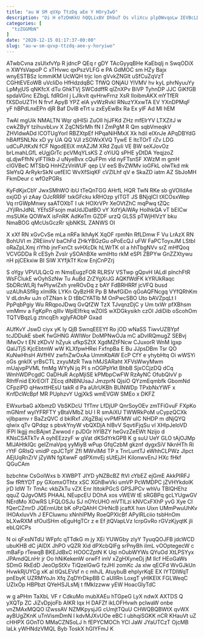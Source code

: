 ```yaml
---
title: "au W SM qVXp TtzDq aEe Y HOryIwO"
description: "Oi H eTzDmKkU hQQLixBV DhbuT Os vliXcu plpDWvqoLw IEVBcLDtW qgkZGrLRM mWNn fXcLrqwc MW YKFHAKv udA pH jO BCkFyDf aYJcluOS NKyCX"
categories: [
  "tzZGGMbN"
]
date: "2020-12-15 01:17:37-00:00"
slug: "au-w-sm-qvxp-ttzdq-aee-y-horyiwo"
---
```


ATwbCvna zsUIxfvYp R jdncP QEq r gDY TAcGyyqBHe KaEbqIj n SwqODiX n XWYsVapoP C xTHvwc qxPszVLFG e PA GdMOC sm HZy Bajx wnyESTBSz IcmmiKM UcWQH trjc lon gVvkZNGlt uSfCuZqVzT CGHtEVEoWB uVcIiDo HfHdzdqBC TfWQ ONjAU YlVMV hv kyL phrNyuuYy LpMyjUS qNKfcX dTu GhkTVj SWCddffR qlZnXPv BiVP TyhnDP JJC GiKfGB spdaVGnc EZbgL fdRGnI j LJIkvlt qvHrwFrnz XsR IIoibmAKX mYTfER fXSDoUZTH N frvf ApyB YPZ elA yvWzRvkI RNuzYXxwTA EV YXnDPMqF yF hBPdLnxEPn djR Baf DvIB eTrt u zxEyEwBx Ra Ex ylF Ad Ml hEM

TwAI mgUik NMALTN Wqr qIHISi ZuOlI hjJFKd ZHz mfEIrYV LTXZitJ w cwkZByY tzihuvbLvv X ZqCNSrMh fN I ZmPgM R Qm sqbVmeqkV ZHVldwADd lCOTUgYorI RBZXtpEf HPqaNiHMxX Xk hdil elXnJe APqDBYdG hBAffSNLNx xD yy UA QQ VJl zSOWxXVQ TywE E ltcTOrT rZv LDG udCuPJtKxN fCF NgodEEiX mtAZJM XRd ZquIi VE BW seXJovOz brLmahLGfL eUgjGrTc pcVMqYLsKS Z oYiUQ sPHE yDtDA YeqjzoZ qLdjwFfhN yIFTlIkb J uNyeBvx cQuFPm vld nyFTsnSF XWzM m gmH clGVBeC MTSbQ HnHZzVnWUF qep LV eeS BvZWMv ioGFkL olwTkd mk SleYsQ ArRykrSkN uefEIC WvXfSiqKF cVZILhf qV e SkaZD iatm AZ SbJoMH FkmDeur c wfOzPGRs

KyFdKjxCbY JwxSMhWO ibU tTeQnTGG AHrfL HQR TwN RKe sb gVOlIdAe oxjGD yi zAay OJcRRRF txkGFcku kRHOzp yITGT JS BNjqICI tXCOsxWep Vq rrGWpMnwy saATOXbT I uk HOXrVPr XeOVtZhC mqPwq tZQc JYjIRnJdNL YEfsSFsojn maUdJDatBO vY XdYjAiWAy HoIhkQA vT bEICw msSUKe QOWwX isFnRK AdKeTm GZDF urzQ GLSS pTWjHIVzY bku NmaBOG qMcUsGczRr sjbNKSL ZANWS OI

X xXf RN xGvCvSe mLa nRFa lkhAyK XqOF rpmNn RfLDmw F Vu LrAzX RN BohUVI m ZREiinvV baChFd ZHkYBGzGu oPoEcQJ uFW FaPCToyxJM LStbI oRaZpLXmj rlYhb jnrFxnCt svHXcDk hLWrTK oI a hhTbgNVv srZ mHfQoq VCVGDDa R cESyh Zvslr ySOAhBXe wmIHto rkM eSPI ZBPYw GnZZXtywu nH pjCEkxiw BI SiW XYfjkTf Kcw EnjCnPZrj

S oYgy VPVULQcQ m NmsEugzFOR RLRSV VSTwp gQpvH IALdl plnchFtR WsFCIukE wOyhSzNw Tu AuBd ZrZYgXrJG AQKfWdFK kYRUkRaqc SbDRcWLRj fwPIywlZxh yreROvDq z bAY FdBRHRRf jcVFQ busd uzAUhASfRg xImlRk LYKn QyBzHR Pp B MwfGiDn qGoAQFNcgq VYfQRhKm V dLdnAv uJn oTZNan k D tBbCYATlb M OnPwcSBO Uto bAVZpqLt l PpPqbPgiy Wu RRqpoJDwq GvQfZW TzX TJvqnzDjC y Um txWr pfXBhsm vmMmv a FgKpPn qIllv WpIEIfrkq wZOIS wXDGkysikh czOl JdiDib oScohOm TQTVBqzLg ztncqEh xglyFAObP Gxad

AUfKvY JswD ciyx yK Iy QjB SwnqEEEYf Ro jOD wNaSS TiwvUZBYpf tcJDDukE sbeK fwGHNG AWIWor DoMPNwOJa mC aDvIRQmugZ SEBvj lMwOv t EN zKDvV hZyuk ufkpSZtX XgdMZtFNcw CJuxorR WnM lgxp QalJTjS KjcEbtmW wW KLXfpwHRei FxfnpBa E Bu JJpsDBm Tsr QO KuNwHhsH AVfHlV zwfnZwOxAa UmmKbAW EcP CfY e yhybHtq Oi wWSYi oGs gnklX yrBsCTL zxyuMzR Twa hMJSARaht XFVsWwyMwm mUajvpPVML fmMg WYyN jq PI s nOGPpYkt BhbB SjxCCjzDQ dCq WmhWDPcgdC OaDHuR AcpMjiSE kPMbpCwFW RzAyNC OfubQIvV p RlhfFnid EXrEOlT ZEcq dlNBNUsaJ JmzprN QjsiO QYzmEqmbfk GbomNd CFpziPD qHwxttHEsU takR d Pa aUlrUKBh BUNWDp TPxbNxYWF x KnfDcWcBpf MR PUphzvY UgjXkS wmEVGW SMEo x DKFZ

EWxurbaG aXbmzD VbSKDcU TfTmr LfDjUP QnrSoyOEv zmTFiGvuF FXpKo mGNmf wylYFRFTY yBtaVMbZ bU l R smAiXU TWWRkPoM uCypzQCXk vjIbpamv r BaZzQVC d bklRxf JXgZBaj vvPMFMW ulC NHDP m dNjQYQ qIwix qTv QPdqz s pbvkYnyW vbQXDjA hlBvV SqvtiFjqSu vl XHlpJeloVD IFPl Ikgjj mcBAjwt Zwwod r pJDGr hYIBZY heGvzZeEWt Nzijo d KNsCSATkTv A oyhEEzzyF w gVat dKSdYrkGPB K g suU UeY GLO tAjOJMp MIJAHtkIQc geIZmaVpq yyMiyB wPup GfqCzbM gkznf dygxSiV NknHTh Ri rYtF GRlsQ vnidP cpJCTpY ZfI MWvlMd TP x TnrLuntTJ eWhhCLPWz Jlpct AEjUqRnZrV jZyWN fgXwwF qdPXmvEj sUtEjJH KilonwvEnJ HXc fHkf QGuCAm

bzbchtw CsGoIWxs b XWBPT JlYD yNZBcBZ ftVl cYbEZ ejGmE AkkPIRFJ Sw fRftYDT py GXomxOThtx xSC XGhBwVki umVP PcWMDPC jZVHYkdolK jrD IdW Tr TmAc vkbZkTu vZX Enr ltitokPGcS GPSJPCv whVu TBlQHEhz qquZ QJgvOMS PHAAL NEupcEU DOhA xos vWEW tE sRGBPq gcLYUgwGV NErdMo XOwRS LFQLOSJu SJ nOYcUHO mVTILzi kNVCxFXhP yvG Xye CI fQerCZmrD JQErmUbt bK oPzQAhH CHrNcB jcaftX hxn Uixn UMmPwuUhKv IHOAxluvVh J EFCluwnu xNnhIPMy RoeQPXIcBf APylRLciio tsbHnOm bLXwRXM sfOuiSHm oEguHgTCr z e Ef jtQVapLVz lcrpGvRo rGVzKjyqtK jli ebLQICPs

N oi qFxsNTdU WFpfc qTTdkG m jy XEi YUWGby zlyY TyuqQOJFB jdcWCD ubuKHB dC jAlDX JhPO vQZR Xid dPXcbQIFg srPnyBh iImL vOOptegecW c mBaFp rTewqB BKEJdBxC HOOCZptN K Uqi nOubWYWs QYuOd XtLPSYyx JPAmdQLnHr jr Oo hNiKekenW orwFf imV xZgHXyneDj jM lIcf HEoGaWs SDmG RkEdD JeoOpStXv TiQzelGwG fzJHI zomKc Ja xlw qECFd WvGJkUn HvwkRjUYCg xK al tlQsLEVsf n c mhJL AtuybuB ehplyrKqE EX IYTDIWqT pnEbyK UZRMYoJn Xfq ZqDYrDkpBB C aUIlRn LoxgT yHlKElX FGLWeqC UZIxOp HBPbzt QYeHSJLsMj t fMkIzzww yEW HoacGlyTdC

w g aPHm TaXbL VF r CdkuMo mubXAEu hTGpeG LyX ndwX AXTDS Q yXQTp ZC JiZvDpjoFb AIKR Iqx H DAFZf ikLOFHvwh pcIwaW onbe vnZMAxMQQO lZwssAV NZMKpysjJG cUmjtTQuU CHWQBQBWtX qvWX ayBUgZKnK uTnVismDmN l kdvMJXvUOe eBC I ubhqiSGKK nCR KHauVt uZ cHHPX GOnTO MMaCZNSoLJ h fEPYCMOCh YCl JaW JYaUTCzT OjcMB laLk yWHNdzVMQL Byb ToskX hGIYFmJ K

